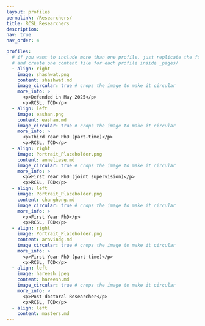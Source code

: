 ```yaml
---
layout: profiles
permalink: /Researchers/
title: RCSL Researchers 
description:
nav: true
nav_order: 4

profiles:
  # if you want to include more than one profile, just replicate the following block
  # and create one content file for each profile inside _pages/
  - align: right
    image: shashwat.png
    content: shashwat.md
    image_circular: true # crops the image to make it circular
    more_info: >
      <p>Defended in May 2025</p>
      <p>RCSL, TCD</p>
  - align: left
    image: eashan.png
    content: eashan.md
    image_circular: true # crops the image to make it circular
    more_info: >
      <p>Third Year PhD (part-time)</p>
      <p>RCSL, TCD</p>
  - align: right
    image: Portrait_Placeholder.png
    content: anneliese.md
    image_circular: true # crops the image to make it circular
    more_info: >
      <p>First Year PhD (joint supervision)</p>
      <p>RCSL, TCD</p>
  - align: left
    image: Portrait_Placeholder.png
    content: changhong.md
    image_circular: true # crops the image to make it circular
    more_info: >
      <p>First Year PhD</p>
      <p>RCSL, TCD</p>
  - align: right
    image: Portrait_Placeholder.png
    content: aravindg.md
    image_circular: true # crops the image to make it circular
    more_info: >
      <p>First Year PhD (part-time)</p>
      <p>RCSL, TCD</p>
  - align: left
    image: hareesh.jpeg
    content: hareesh.md
    image_circular: true # crops the image to make it circular
    more_info: >
      <p>Post-doctoral Researcher</p>
      <p>RCSL, TCD</p>
  - align: left
    content: masters.md
---
```

